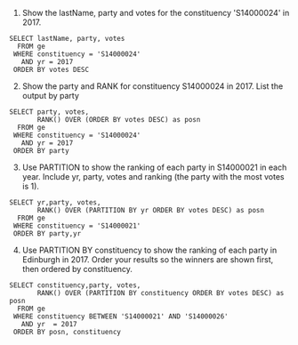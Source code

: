 
1. Show the lastName, party and votes for the constituency 'S14000024' in 2017.

```
SELECT lastName, party, votes
  FROM ge
 WHERE constituency = 'S14000024' 
   AND yr = 2017
 ORDER BY votes DESC
```

2. Show the party and RANK for constituency S14000024 in 2017. List the output by party

```
SELECT party, votes,
       RANK() OVER (ORDER BY votes DESC) as posn
  FROM ge
 WHERE constituency = 'S14000024'
   AND yr = 2017
 ORDER BY party
```

3. Use PARTITION to show the ranking of each party in S14000021 in each year. Include yr, party, votes and ranking (the party with the most votes is 1).

```
SELECT yr,party, votes,
       RANK() OVER (PARTITION BY yr ORDER BY votes DESC) as posn
  FROM ge
 WHERE constituency = 'S14000021'
 ORDER BY party,yr
```

4. Use PARTITION BY constituency to show the ranking of each party in Edinburgh in 2017. Order your results so the winners are shown first, then ordered by constituency.

```
SELECT constituency,party, votes,
       RANK() OVER (PARTITION BY constituency ORDER BY votes DESC) as posn
  FROM ge
 WHERE constituency BETWEEN 'S14000021' AND 'S14000026'
   AND yr  = 2017
 ORDER BY posn, constituency
```
